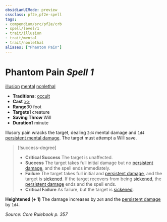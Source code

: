 ```yaml
---
obsidianUIMode: preview
cssclass: pf2e,pf2e-spell
tags:
- compendium/src/pf2e/crb
- spell/level/1
- trait/illusion
- trait/mental
- trait/nonlethal
aliases: ["Phantom Pain"]
---
```

# Phantom Pain *Spell 1*   
[illusion](../../rules/traits/illusion.md)  [mental](../../rules/traits/mental.md)  [nonlethal](../../rules/traits/nonlethal.md)  

- **Traditions**: [occult](../../rules/traits/occult.md)
- **Cast** [>>](../../rules/core-rulebook/chapter-9-playing-the-game.md#Actions "Two-Action") 
- **Range**30 foot
- **Targets**1 creature
- **Saving Throw** Will
- **Duration**1 minute

Illusory pain wracks the target, dealing `2d4` mental damage and `1d4` [persistent mental damage](../../rules/conditions.md#Persistent%20Damage). The target must attempt a Will save.

> [!success-degree] 
> - **Critical Success** The target is unaffected.
> - **Success** The target takes full initial damage but no [persistent damage](../../rules/conditions.md#Persistent%20Damage), and the spell ends immediately.
> - **Failure** The target takes full initial and [persistent damage](../../rules/conditions.md#Persistent%20Damage), and the target is [sickened](../../rules/conditions.md#Sickened). If the target recovers from being [sickened](../../rules/conditions.md#Sickened), the [persistent damage](../../rules/conditions.md#Persistent%20Damage) ends and the spell ends.
> - **Critical Failure** As failure, but the target is [sickened](../../rules/conditions.md#Sickened).

**Heightened (+ 1)** The damage increases by `2d4` and the [persistent damage](../../rules/conditions.md#Persistent%20Damage) by `1d4`.

*Source: Core Rulebook p. 357*